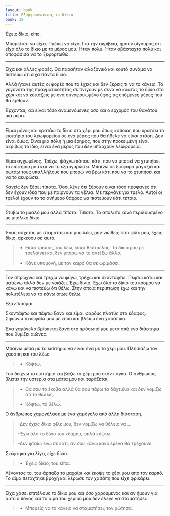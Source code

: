 ```yaml
---
layout: book
title: Εξαργυρώνοντας το δίκιο
book: 19
---
```

Έχεις δίκιο, είπε.

Μπορεί και να είχα. Πρέπει να είχα. Για την ακρίβεια, ήμουν σίγουρος ότι είχα όλο το δίκιο με το μέρος μου. Ήταν πολύ. Ήταν αβάσταχτα πολύ και αποφάσισα να το ξεφορτωθώ.

* * * * *

Είχα και άλλες φορές. Θα παραήταν αλαζονικό και κουτό συνάμα να πιστεύω ότι είχα πάντα δίκιο.

Αλλά ήτανε αυτές οι φορές που το έχεις και δεν ξέρεις τι να το κάνεις. Τα γεγονότα της πραγματικότητας σε πνίγουν με σένα να κρατάς το δίκιο στο χέρι και να κοιτάζεις με ένα συνοφρυωμένο ύφος τις επόμενες μέρες που θα έρθουν.

Έρχονται, και είναι τόσο αναμενόμενες όσο και ο ερχομός του θανάτου μια μέρα.

* * * * *

Είμαι μόνος και κρατάω το δίκιο στο χέρι μου όπως κάποιος που κρατάει το εισιτήριο του λεωφορείου σε ένα μέρος που θα ήθελε να είναι στάση. Δεν είναι όμως. Είναι μια πόλη ή μια έρημος, που στην προκειμένη είναι ακριβώς το ίδιο, είναι ένα μέρος που δεν υπάρχουν λεωφορεία.

* * * * *

Είμαι αγχωμένος. Τρέχω, ψάχνω κάπου, κάτι, που να μπορεί να χτυπήσει το εισιτήριο μου και να το εξαργυρώσει. Μπαίνω σε διάφορα μαγαζιά και ρωτάω τους υπαλλήλους που μπορώ να βρω κάτι που να το χτυπήσει και να το ακυρώσει.

Κανείς δεν ξέρει τίποτα. Όσοι λένε ότι ξέρουν είναι τόσο προφανές ότι δεν έχουν ιδέα που με παίρνουν τα γέλια. Με περνάνε για τρελό. Αυτοί οι τρελοί έχουν το το ανήμερο θάρρος να πιστεύουν κάτι τέτοιο.

* * * * *

Στύβω το μυαλό μου αλλά τίποτα. Τίποτα. Το απόλυτο κενό περιλουσμένο με μπόλικο δίκιο.

* * * * *

Ένας άσχετος με σταματάει και μου λέει, μην νιώθεις έτσι φίλε μου, έχεις δίκιο, αρκέσου σε αυτό.

> - Είσαι τρελός, του λέω, είσαι θεότρελος. Το δίκιο μου με τρελαίνει και δεν μπορώ να το αντέξω άλλο.
>
> - Κάνε υπομονή, με τον καιρό θα σε ωριμάσει.

* * * * *

Τον σπρώχνω και τρέχω να φύγω, τρέχω και σκοντάφτω. Πέφτω κάτω και ματώνω αλλά δεν με νοιάζει. Έχω δίκιο. Έχω όλο το δίκιο του κόσμου να κάνω και να πιστεύω ότι θέλω. Στην οποία περίπτωση έχω και την πολυτέλεια να το κάνω όπως θέλω.

Εξαντλούμαι.

Σκοντάφτω και πέφτω ξανά και είμαι φαρδύς πλατύς στο έδαφος. Σηκώνω το κεφάλι μου με κόπο και βλέπω ένα χασάπικο.

Ένα χαμόγελο βρίσκεται ξανά στο πρόσωπό μου μετά από ένα διάστημα που θυμίζει αιώνες.

* * * * *

Μπαίνω μέσα με το εισιτήριο να είναι ένα με το χέρι μου. Πλησιάζω τον χασάπη και του λέω:

> - Κόψτω.

Του δείχνω το εισιτήριο και βάζω το χέρι μου στον πάγκο. Ο άνθρωπος βλέπει την υστερία στα μάτια μου και ταράζεται.

> - Θα σου το έκοβα αλλά θα σου πάρω τα δάχτυλα και δεν νομίζω ότι το θέλεις.
>
> - Κόψτω, το θέλω.

Ο άνθρωπος χαμογέλασε με ένα χαμόγελο από άλλη διάσταση.

> -Δεν έχεις δίκιο φίλε μου, δεν νομίζω να θέλεις να …
>
> -Έχω όλο το δίκιο του κόσμου, απλά κόψτω.
>
> -Δεν φταίω εγώ σε κάτι, αν σου κάνω κακό εμένα θα τρέχουνε.

Σκέφτηκα για λίγο, είχε δίκιο.

> - Έχεις δίκιο, του είπα.

Λέγοντας το, του άρπαξα το μαχαίρι και έκοψε το χέρι μου από τον καρπό. Το αίμα πετάχτηκε βροχή και λέρωσε τον χασάπη που είχε φρικάρει.

* * * * *

Είχα χάσει επιτέλους το δίκιο μου και όσο χαρούμενος και αν ήμουν για αυτό ο πόνος και το αίμα του χεριού μου δεν έλεγε να σταματήσει.

> - Μπορείς να το κάνεις να σταματήσει; τον ρώτησα.
